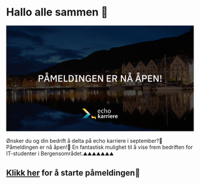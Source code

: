 # Hallo alle sammen 👋

![Påmeldingen er nå åpen!](https://raw.githubusercontent.com/echo-karriere/echo-karriere-static/main/meta_thumbnails/echo_pamelding.png "Påmeldingen er nå åpen!")

Ønsker du og din bedrift å delta på echo karriere i september?🤔 Påmeldingen er nå åpen!🥳 En fantastisk mulighet til å vise frem bedriften for IT-studenter i Bergensområdet.⛰️⛰️⛰️⛰️⛰️⛰️⛰️

## [Klikk her](https://www.echokarriere.no/for-bedrifter/pamelding/) for å starte påmeldingen📝
